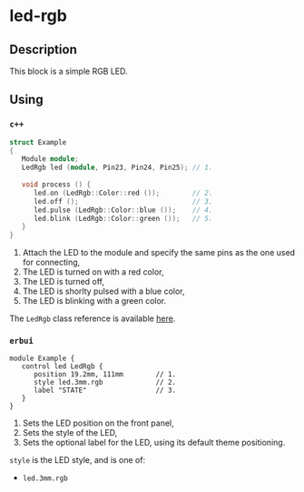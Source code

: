 # led-rgb

## Description

This block is a simple RGB LED.

## Using

### `c++`

```c++
struct Example
{
   Module module;
   LedRgb led (module, Pin23, Pin24, Pin25); // 1.
   
   void process () {
      led.on (LedRgb::Color::red ());        // 2.
      led.off ();                            // 3.
      led.pulse (LedRgb::Color::blue ());    // 4.
      led.blink (LedRgb::Color::green ());   // 5.
   }
}
```

1. Attach the LED to the module and specify the same pins as the one used for connecting,
2. The LED is turned on with a red color,
3. The LED is turned off,
4. The LED is shorlty pulsed with a blue color,
5. The LED is blinking with a green color.

The `LedRgb` class reference is available [here](./reference.md).

### `erbui`

```erbui
module Example {
   control led LedRgb {
      position 19.2mm, 111mm        // 1.
      style led.3mm.rgb             // 2.
      label "STATE"                 // 3.
   }
}
```

1. Sets the LED position on the front panel,
2. Sets the style of the LED,
3. Sets the optional label for the LED, using its default theme positioning.

`style` is the LED style, and is one of:
- `led.3mm.rgb`

